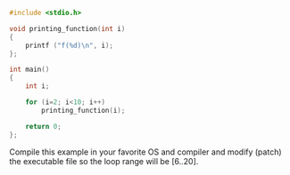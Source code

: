 ```c
#include <stdio.h>

void printing_function(int i)
{
	printf ("f(%d)\n", i);
};

int main()
{
	int i;

	for (i=2; i<10; i++)
		printing_function(i);

	return 0;
};
```

Compile this example in your favorite OS and compiler and modify (patch) the executable file so the loop range will be [6..20].

